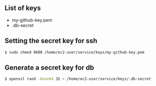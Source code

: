 
## List of keys
 - my-github-key.pem
 - .db-secret 

## Setting the secret key for ssh
```bash
$ sudo chmod 0600 /home/ec2-user/service/keys/my-github-key.pem
```

## Generate a secret key for db
```bash
$ openssl rand -base64 32 > /home/ec2-user/service/keys/.db-secret
```